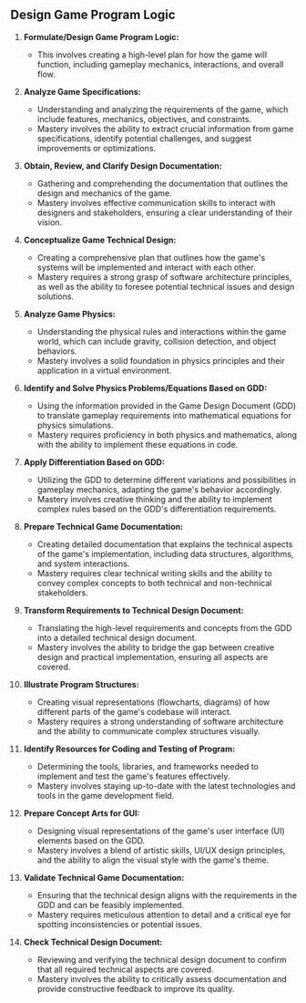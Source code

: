 ## Design Game Program Logic

1. **Formulate/Design Game Program Logic:**
   - This involves creating a high-level plan for how the game will function, including gameplay mechanics, interactions, and overall flow.
2. **Analyze Game Specifications:**
   - Understanding and analyzing the requirements of the game, which include features, mechanics, objectives, and constraints.
   - Mastery involves the ability to extract crucial information from game specifications, identify potential challenges, and suggest improvements or optimizations.

3. **Obtain, Review, and Clarify Design Documentation:**
   - Gathering and comprehending the documentation that outlines the design and mechanics of the game.
   - Mastery involves effective communication skills to interact with designers and stakeholders, ensuring a clear understanding of their vision.

4. **Conceptualize Game Technical Design:**
   - Creating a comprehensive plan that outlines how the game's systems will be implemented and interact with each other.
   - Mastery requires a strong grasp of software architecture principles, as well as the ability to foresee potential technical issues and design solutions.

5. **Analyze Game Physics:**
   - Understanding the physical rules and interactions within the game world, which can include gravity, collision detection, and object behaviors.
   - Mastery involves a solid foundation in physics principles and their application in a virtual environment.

6. **Identify and Solve Physics Problems/Equations Based on GDD:**
   - Using the information provided in the Game Design Document (GDD) to translate gameplay requirements into mathematical equations for physics simulations.
   - Mastery requires proficiency in both physics and mathematics, along with the ability to implement these equations in code.

7. **Apply Differentiation Based on GDD:**
   - Utilizing the GDD to determine different variations and possibilities in gameplay mechanics, adapting the game's behavior accordingly.
   - Mastery involves creative thinking and the ability to implement complex rules based on the GDD's differentiation requirements.

8. **Prepare Technical Game Documentation:**
   - Creating detailed documentation that explains the technical aspects of the game's implementation, including data structures, algorithms, and system interactions.
   - Mastery requires clear technical writing skills and the ability to convey complex concepts to both technical and non-technical stakeholders.

9. **Transform Requirements to Technical Design Document:**
   - Translating the high-level requirements and concepts from the GDD into a detailed technical design document.
   - Mastery involves the ability to bridge the gap between creative design and practical implementation, ensuring all aspects are covered.

10. **Illustrate Program Structures:**
    - Creating visual representations (flowcharts, diagrams) of how different parts of the game's codebase will interact.
    - Mastery requires a strong understanding of software architecture and the ability to communicate complex structures visually.

11. **Identify Resources for Coding and Testing of Program:**
    - Determining the tools, libraries, and frameworks needed to implement and test the game's features effectively.
    - Mastery involves staying up-to-date with the latest technologies and tools in the game development field.

12. **Prepare Concept Arts for GUI:**
    - Designing visual representations of the game's user interface (UI) elements based on the GDD.
    - Mastery involves a blend of artistic skills, UI/UX design principles, and the ability to align the visual style with the game's theme.

13. **Validate Technical Game Documentation:**
    - Ensuring that the technical design aligns with the requirements in the GDD and can be feasibly implemented.
    - Mastery requires meticulous attention to detail and a critical eye for spotting inconsistencies or potential issues.

14. **Check Technical Design Document:**
    - Reviewing and verifying the technical design document to confirm that all required technical aspects are covered.
    - Mastery involves the ability to critically assess documentation and provide constructive feedback to improve its quality.




